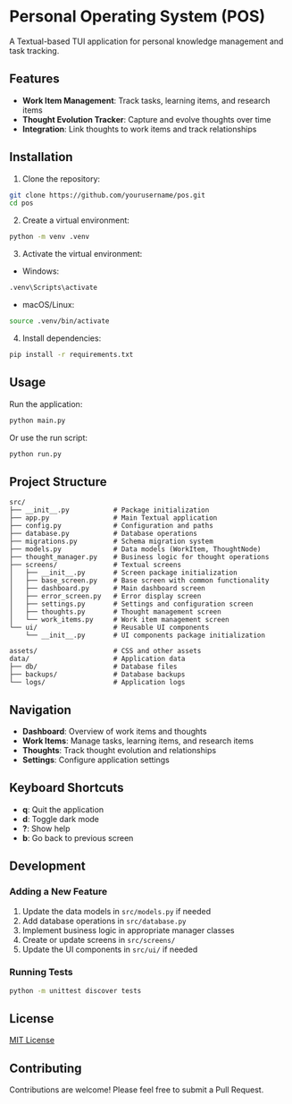 # Personal Operating System (POS)

A Textual-based TUI application for personal knowledge management and task tracking.

## Features

- **Work Item Management**: Track tasks, learning items, and research items
- **Thought Evolution Tracker**: Capture and evolve thoughts over time
- **Integration**: Link thoughts to work items and track relationships

## Installation

1. Clone the repository:
```bash
git clone https://github.com/yourusername/pos.git
cd pos
```

2. Create a virtual environment:
```bash
python -m venv .venv
```

3. Activate the virtual environment:
- Windows:
```bash
.venv\Scripts\activate
```
- macOS/Linux:
```bash
source .venv/bin/activate
```

4. Install dependencies:
```bash
pip install -r requirements.txt
```

## Usage

Run the application:
```bash
python main.py
```

Or use the run script:
```bash
python run.py
```

## Project Structure

```
src/
├── __init__.py           # Package initialization
├── app.py                # Main Textual application
├── config.py             # Configuration and paths
├── database.py           # Database operations
├── migrations.py         # Schema migration system
├── models.py             # Data models (WorkItem, ThoughtNode)
├── thought_manager.py    # Business logic for thought operations
├── screens/              # Textual screens
│   ├── __init__.py       # Screen package initialization
│   ├── base_screen.py    # Base screen with common functionality
│   ├── dashboard.py      # Main dashboard screen
│   ├── error_screen.py   # Error display screen
│   ├── settings.py       # Settings and configuration screen
│   ├── thoughts.py       # Thought management screen
│   └── work_items.py     # Work item management screen
└── ui/                   # Reusable UI components
    └── __init__.py       # UI components package initialization

assets/                   # CSS and other assets
data/                     # Application data
├── db/                   # Database files
├── backups/              # Database backups
└── logs/                 # Application logs
```

## Navigation

- **Dashboard**: Overview of work items and thoughts
- **Work Items**: Manage tasks, learning items, and research items
- **Thoughts**: Track thought evolution and relationships
- **Settings**: Configure application settings

## Keyboard Shortcuts

- **q**: Quit the application
- **d**: Toggle dark mode
- **?**: Show help
- **b**: Go back to previous screen

## Development

### Adding a New Feature

1. Update the data models in `src/models.py` if needed
2. Add database operations in `src/database.py`
3. Implement business logic in appropriate manager classes
4. Create or update screens in `src/screens/`
5. Update the UI components in `src/ui/` if needed

### Running Tests

```bash
python -m unittest discover tests
```

## License

[MIT License](LICENSE)

## Contributing

Contributions are welcome! Please feel free to submit a Pull Request. 